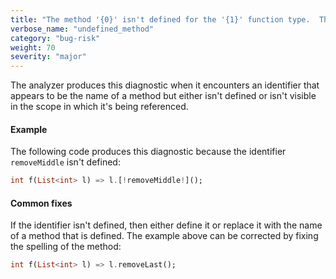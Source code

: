 ```yaml
---
title: "The method '{0}' isn't defined for the '{1}' function type.  The method '{0}' isn't defined for the type '{1}'"
verbose_name: "undefined_method"
category: "bug-risk"
weight: 70
severity: "major"
---
```

The analyzer produces this diagnostic when it encounters an identifier that
appears to be the name of a method but either isn't defined or isn't
visible in the scope in which it's being referenced.

#### Example

The following code produces this diagnostic because the identifier
`removeMiddle` isn't defined:

```dart
int f(List<int> l) => l.[!removeMiddle!]();
```

#### Common fixes

If the identifier isn't defined, then either define it or replace it with
the name of a method that is defined. The example above can be corrected by
fixing the spelling of the method:

```dart
int f(List<int> l) => l.removeLast();
```
